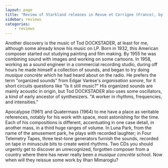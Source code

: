 ```yaml
---
layout: page
title: "Review of Starkland releases in Revue et Corrigee (France), by Jerome Noetinger (trans. by J. Frey)"
sidebar: reviews
categories:
    - reviews
---
```


Another discovery is the music of Tod DOCKSTADER, at least for me, although some already know his music on LP. Born in 1932, this American composer started out studying painting and film making. By 1955 he was combining sound with images and working on some cartoons. In 1958, working as a sound engineer in a commercial recording studio, during off hours he made himself a collection of sounds, and began to try doing *musique concrète* which he had heard about on the radio. He prefers the term "organized sounds" from Edgar Varèse's *organisation sonore*, for it short circuits questions like "Is it still music?" His organized sounds are mainly acoustic in origin, but Tod DOCKSTADER also uses some oscillators, a kind of early ancestor of synthesizers. "A worker in rhythms, frequencies, and intensities."

Apocalypse (1961) and Quatermass (1964) to me have a place as veritable references, notably for his work with space, most astonishing for the time. Each of his compositions is different, accentuating in one case detail, in another mass, in a third huge ranges of volume. In Luna Park, from the name of the amusement park, he plays with recorded laughter; in Four Telemetry Tapes, three test-tone generators furnish the sounds, recorded on tape in minuscule bits to create weird rhythms. Two CDs you should urgently get to discover an unrecognized, forgotten composer from a country where there has never really been a *musique concrète* school. Now when will they reissue some work by Ilhan Mimaroglu?

